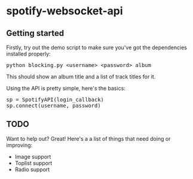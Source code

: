 spotify-websocket-api
=====================

Getting started
---------------

Firstly, try out the demo script to make sure you've got the dependencies installed properly:

<pre>
python blocking.py &lt;username&gt; &lt;password&gt; album
</pre>

This should show an album title and a list of track titles for it.

Using the API is pretty simple, here's the basics:

<pre>
sp = SpotifyAPI(login_callback)
sp.connect(username, password)
</pre>

TODO
----

Want to help out? Great! Here's a a list of things that need doing or improving:

* Image support
* Toplist support
* Radio support
